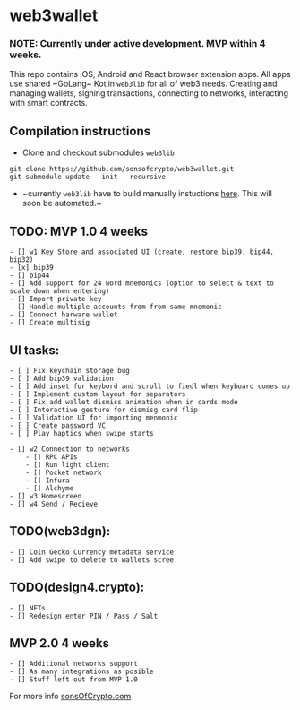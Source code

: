 # web3wallet

### NOTE: Currently under active development. MVP within 4 weeks.

This repo contains iOS, Android and React browser extension apps. All apps use shared ~GoLang~ Kotlin `web3lib` for all of web3 needs. Creating and managing wallets, signing transactions, connecting to networks, interacting with smart contracts.

## Compilation instructions
- Clone and checkout submodules `web3lib`
```
git clone https://github.com/sonsofcrypto/web3wallet.git
git submodule update --init --recursive
```
- ~currently `web3lib` have to build manually instuctions [here](https://github.com/sonsofcrypto/web3lib). This will soon be automated.~


## TODO: MVP 1.0 4 weeks
	- [] w1 Key Store and associated UI (create, restore bip39, bip44, bip32)
	- [x] bip39
	- [] bip44
	- [] Add support for 24 word mnemonics (option to select & text to scale down when entering)
	- [] Import private key
	- [] Handle multiple accounts from from same mnemonic
	- [] Connect harware wallet
	- [] Create multisig

## UI tasks:
	- [ ] Fix keychain storage bug
	- [ ] Add bip39 validation 
	- [ ] Add inset for keybord and scroll to fiedl when keyboard comes up
 	- [ ] Implement custom layout for separators
 	- [ ] Fix add wallet dismiss animation when in cards mode
	- [ ] Interactive gesture for dismisg card flip
	- [ ] Validation UI for importing menmonic
	- [ ] Create password VC
	- [ ] Play haptics when swipe starts

	- [] w2 Connection to networks
		- [] RPC APIs
		- [] Run light client
		- [] Pocket network
		- [] Infura
		- [] Alchyme
	- [] w3 Homescreen
	- [] w4 Send / Recieve

## TODO(web3dgn):
	- [] Coin Gecko Currency metadata service
	- [] Add swipe to delete to wallets scree

## TODO(design4.crypto):
	- [] NFTs
	- [] Redesign enter PIN / Pass / Salt

## MVP 2.0 4 weeks
	- [] Additional networks support
	- [] As many integrations as posible
	- [] Stuff left out from MVP 1.0

For more info [sonsOfCrypto.com](https://sonsofcrypto.com/)
